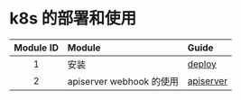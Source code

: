 # k8s 的部署和使用

| Module ID | Module                | Guide                              |
|:---------:|:----------------------|:-----------------------------------|
|     1     | 安装                    | [deploy](1-deploy/README.md)       |
|     2     | apiserver webhook 的使用 | [apiserver](2-apiserver/README.md) |

